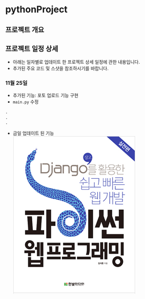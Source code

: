 # pythonProject

## 프로젝트 개요

## 프로젝트 일정 상세
- 아래는 일자별로 업데이트 한 프로젝트 상세 일정에 관한 내용입니다. 
- 추가된 주요 코드 및 스샷을 참조하시기를 바랍니다. 

### 11월 25일 
- 추가된 기능: 포토 업로드 기능 구현
- `main.py` 수정
```python
.
.
.
```
- 금일 업데이트 된 기능 
![](/img/1125.PNG)


